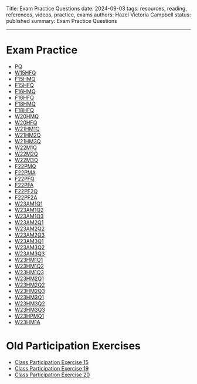 Title: Exam Practice Questions
date: 2024-09-03
tags: resources, reading, references, videos, practice, exams
authors: Hazel Victoria Campbell
status: published
summary: Exam Practice Questions

---

# Exam Practice

* [PQ]({attach}practice/PracticeQuestions.pdf)
* [W15HFQ]({attach}practice/Final-2015-Winter.pdf)
* [F15HMQ]({attach}practice/Midterm8.pdf)
* [F15HFQ]({attach}practice/Final-2015-Fall.pdf)
* [F16HMQ]({attach}practice/Midterm9-2016-Fall.pdf)
* [F16HFQ]({attach}practice/Final-2016-Fall.pdf)
* [F18HMQ]({attach}practice/Midterm10-2018-Fall.pdf)
* [F18HFQ]({attach}practice/Final-2018-Fall.pdf)
* [W20HMQ]({attach}practice/Midterm11-2020-Winter.pdf)
* [W20HFQ]({attach}practice/CMPUT301W20B1:EB1-Final.pdf)
* [W21HM1Q]({attach}practice/CMPUT301-Winter-2021-Midterm.pdf)
* [W21HM2Q]({attach}practice/CMPUT301-Winter-2021-Midterm2.pdf)
* [W21HM3Q]({attach}practice/CMPUT301-Winter-2021-Midterm3.pdf)
* [W22M1Q]({attach}practice/CMPUT301W22Midterm1.pdf)
* [W22M2Q]({attach}practice/CMPUT301W22Midterm2.pdf)
* [W22M3Q]({attach}practice/CMPUT301W22Midterm3.pdf)
* [F22PMQ]({attach}practice/f22pmq.pdf)
* [F22PMA]({attach}practice/f22pma.pdf)
* [F22PFQ]({attach}practice/f22pfq.pdf)
* [F22PFA]({attach}practice/f22pfa.pdf)
* [F22PF2Q]({attach}practice/f22pf2q.pdf)
* [F22PF2A]({attach}practice/f22pf2a.pdf)
* [W23AM1Q1]({filename}/resources/practice/w23am1q1.md)
* [W23AM1Q2]({filename}/resources/practice/w23am1q2.md)
* [W23AM1Q3]({filename}/resources/practice/w23am1q3.md)
* [W23AM2Q1]({filename}/resources/practice/w23am2q1.md)
* [W23AM2Q2]({filename}/resources/practice/w23am2q2.md)
* [W23AM2Q3]({filename}/resources/practice/w23am2q3.md)
* [W23AM3Q1]({filename}/resources/practice/w23am3q1.md)
* [W23AM3Q2]({filename}/resources/practice/w23am3q2.md)
* [W23AM3Q3]({filename}/resources/practice/w23am3q3.md)
* [W23HM1Q1]({filename}/resources/practice/w23hm1q1.md)
* [W23HM1Q2]({filename}/resources/practice/w23hm1q2.md)
* [W23HM1Q3]({filename}/resources/practice/w23hm1q3.md)
* [W23HM2Q1]({filename}/resources/practice/w23hm2q1.md)
* [W23HM2Q2]({filename}/resources/practice/w23hm2q2.md)
* [W23HM2Q3]({filename}/resources/practice/w23hm2q3.md)
* [W23HM3Q1]({filename}/resources/practice/w23hm3q1.md)
* [W23HM3Q2]({filename}/resources/practice/w23hm3q2.md)
* [W23HM3Q3]({filename}/resources/practice/w23hm3q3.md)
* [W23HPMQ1]({filename}/resources/practice/w23hpmq1.md)
* [W23HM1A]({filename}/resources/practice/w23hm1a.md)

# Old Participation Exercises

* [Class Participation Exercise 15]({filename}../archive/old_participation/class_participation_exer15.md)
* [Class Participation Exercise 19]({filename}../archive/old_participation/class_participation_exer19.md)
* [Class Participation Exercise 20]({filename}../archive/old_participation/class_participation_exer20.md)
